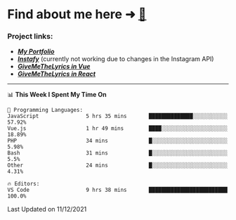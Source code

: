 # Find about me here ➜ [🧑](https://pauabella.dev)

### Project links:
- ***[My Portfolio](https://pauabella.dev)***
- ***[Instafy](https://instafy.me)*** (currently not working due to changes in the Instagram API)
- ***[GiveMeTheLyrics in Vue](https://lyrics.pauabella.dev)***
- ***[GiveMeTheLyrics in React](https://pauabella.dev/GiveMeTheLyrics)***

---
<!--START_SECTION:waka-->
📊 **This Week I Spent My Time On** 

```text
💬 Programming Languages: 
JavaScript               5 hrs 35 mins       ██████████████░░░░░░░░░░░   57.92% 
Vue.js                   1 hr 49 mins        ████░░░░░░░░░░░░░░░░░░░░░   18.89% 
PHP                      34 mins             █░░░░░░░░░░░░░░░░░░░░░░░░   5.98% 
Bash                     31 mins             █░░░░░░░░░░░░░░░░░░░░░░░░   5.5% 
Other                    24 mins             █░░░░░░░░░░░░░░░░░░░░░░░░   4.31%

🔥 Editors: 
VS Code                  9 hrs 38 mins       █████████████████████████   100.0%

```


 Last Updated on 11/12/2021
<!--END_SECTION:waka-->
